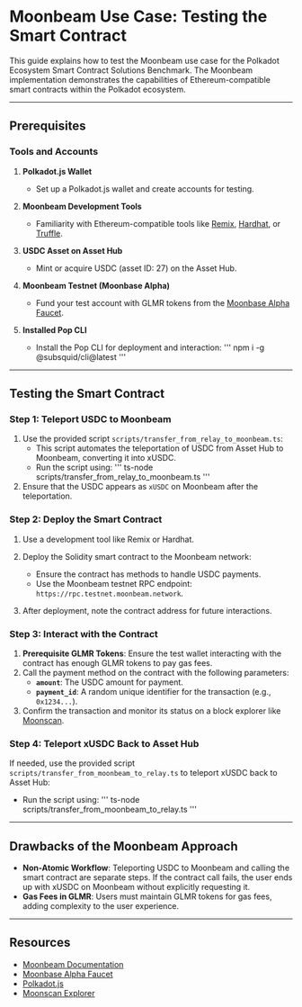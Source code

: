 # Moonbeam Use Case: Testing the Smart Contract

This guide explains how to test the Moonbeam use case for the Polkadot Ecosystem Smart Contract Solutions Benchmark. The Moonbeam implementation demonstrates the capabilities of Ethereum-compatible smart contracts within the Polkadot ecosystem.

---

## Prerequisites

### Tools and Accounts
1. **Polkadot.js Wallet**
    - Set up a Polkadot.js wallet and create accounts for testing.

2. **Moonbeam Development Tools**
    - Familiarity with Ethereum-compatible tools like [Remix](https://remix.ethereum.org/), [Hardhat](https://hardhat.org/), or [Truffle](https://trufflesuite.com/).

3. **USDC Asset on Asset Hub**
    - Mint or acquire USDC (asset ID: 27) on the Asset Hub.

4. **Moonbeam Testnet (Moonbase Alpha)**
    - Fund your test account with GLMR tokens from the [Moonbase Alpha Faucet](https://docs.moonbeam.network/builders/get-started/testnet/faucet/).

5. **Installed Pop CLI**
    - Install the Pop CLI for deployment and interaction:
      '''
      npm i -g @subsquid/cli@latest
      '''

---

## Testing the Smart Contract

### Step 1: Teleport USDC to Moonbeam
1. Use the provided script `scripts/transfer_from_relay_to_moonbeam.ts`:
    - This script automates the teleportation of USDC from Asset Hub to Moonbeam, converting it into xUSDC.
    - Run the script using:
      '''
      ts-node scripts/transfer_from_relay_to_moonbeam.ts
      '''
2. Ensure that the USDC appears as `xUSDC` on Moonbeam after the teleportation.

### Step 2: Deploy the Smart Contract
1. Use a development tool like Remix or Hardhat.
2. Deploy the Solidity smart contract to the Moonbeam network:
    - Ensure the contract has methods to handle USDC payments.
    - Use the Moonbeam testnet RPC endpoint: `https://rpc.testnet.moonbeam.network`.

3. After deployment, note the contract address for future interactions.

### Step 3: Interact with the Contract
1. **Prerequisite GLMR Tokens**: Ensure the test wallet interacting with the contract has enough GLMR tokens to pay gas fees.
2. Call the payment method on the contract with the following parameters:
    - **`amount`**: The USDC amount for payment.
    - **`payment_id`**: A random unique identifier for the transaction (e.g., `0x1234...`).
3. Confirm the transaction and monitor its status on a block explorer like [Moonscan](https://moonbase.moonscan.io/).

### Step 4: Teleport xUSDC Back to Asset Hub
If needed, use the provided script `scripts/transfer_from_moonbeam_to_relay.ts` to teleport xUSDC back to Asset Hub:
- Run the script using:
  '''
  ts-node scripts/transfer_from_moonbeam_to_relay.ts
  '''

---

## Drawbacks of the Moonbeam Approach
- **Non-Atomic Workflow**: Teleporting USDC to Moonbeam and calling the smart contract are separate steps. If the contract call fails, the user ends up with xUSDC on Moonbeam without explicitly requesting it.
- **Gas Fees in GLMR**: Users must maintain GLMR tokens for gas fees, adding complexity to the user experience.

---

## Resources
- [Moonbeam Documentation](https://docs.moonbeam.network/)
- [Moonbase Alpha Faucet](https://docs.moonbeam.network/builders/get-started/testnet/faucet/)
- [Polkadot.js](https://polkadot.js.org/apps/)
- [Moonscan Explorer](https://moonbase.moonscan.io/)